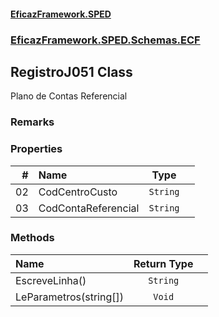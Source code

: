 #### [EficazFramework.SPED](EficazFrameworkSPED.md 'EficazFramework SPED')
### [EficazFramework.SPED.Schemas.ECF](EficazFramework.SPED.Schemas.ECF.md 'EficazFramework.SPED.Schemas.ECF')

## RegistroJ051 Class

Plano de Contas Referencial

### Remarks
### Properties

| # | Name | Type | |
| ---: | :--- | :---: | :--- |
| 02 | CodCentroCusto | `String` |  |
| 03 | CodContaReferencial | `String` |  |
### Methods

| Name | Return Type | |
| :--- | :---: | :--- |
| EscreveLinha() | `String` |  |
| LeParametros(string[]) | `Void` |  |
